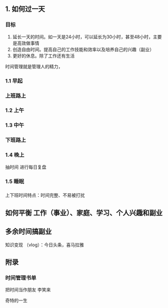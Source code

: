 ## 1. 如何过一天

### 目标

1. 延长一天的时间。如一天是24小时，可以延长为30小时，甚至48小时，主要是高效做事情
2. 创造自由时间。提高自己的工作技能和效率以及培养自己的兴趣（副业）
3. 更好的休息。除了工作还有生活

时间管理就是管理人的精力，

### 1.1 早起



### 上班路上



### 1.2 上午



### 1.3 中午



### 下班路上



### 1.4 晚上

抽时间 进行每日复盘

### 1.5 睡眠

### 

上下班时间特点：时间完整、不易被打扰





## 如何平衡 工作（事业）、家庭、学习、个人兴趣和副业





## 多余时间搞副业

知识变现 （vlog）：今日头条，喜马拉雅



## 附录

### 时间管理书单

把时间当作朋友    李笑来

奇特的一生